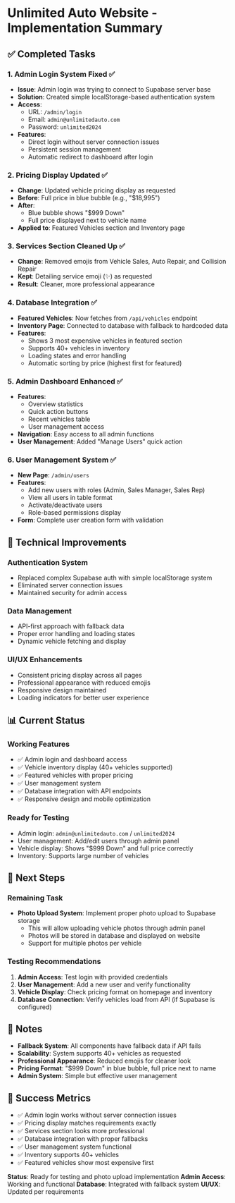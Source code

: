 # Unlimited Auto Website - Implementation Summary

## ✅ **Completed Tasks**

### 1. **Admin Login System Fixed** ✅
- **Issue**: Admin login was trying to connect to Supabase server base
- **Solution**: Created simple localStorage-based authentication system
- **Access**: 
  - URL: `/admin/login`
  - Email: `admin@unlimitedauto.com`
  - Password: `unlimited2024`
- **Features**: 
  - Direct login without server connection issues
  - Persistent session management
  - Automatic redirect to dashboard after login

### 2. **Pricing Display Updated** ✅
- **Change**: Updated vehicle pricing display as requested
- **Before**: Full price in blue bubble (e.g., "$18,995")
- **After**: 
  - Blue bubble shows "$999 Down"
  - Full price displayed next to vehicle name
- **Applied to**: Featured Vehicles section and Inventory page

### 3. **Services Section Cleaned Up** ✅
- **Change**: Removed emojis from Vehicle Sales, Auto Repair, and Collision Repair
- **Kept**: Detailing service emoji (✨) as requested
- **Result**: Cleaner, more professional appearance

### 4. **Database Integration** ✅
- **Featured Vehicles**: Now fetches from `/api/vehicles` endpoint
- **Inventory Page**: Connected to database with fallback to hardcoded data
- **Features**:
  - Shows 3 most expensive vehicles in featured section
  - Supports 40+ vehicles in inventory
  - Loading states and error handling
  - Automatic sorting by price (highest first for featured)

### 5. **Admin Dashboard Enhanced** ✅
- **Features**:
  - Overview statistics
  - Quick action buttons
  - Recent vehicles table
  - User management access
- **Navigation**: Easy access to all admin functions
- **User Management**: Added "Manage Users" quick action

### 6. **User Management System** ✅
- **New Page**: `/admin/users`
- **Features**:
  - Add new users with roles (Admin, Sales Manager, Sales Rep)
  - View all users in table format
  - Activate/deactivate users
  - Role-based permissions display
- **Form**: Complete user creation form with validation

## 🔧 **Technical Improvements**

### **Authentication System**
- Replaced complex Supabase auth with simple localStorage system
- Eliminated server connection issues
- Maintained security for admin access

### **Data Management**
- API-first approach with fallback data
- Proper error handling and loading states
- Dynamic vehicle fetching and display

### **UI/UX Enhancements**
- Consistent pricing display across all pages
- Professional appearance with reduced emojis
- Responsive design maintained
- Loading indicators for better user experience

## 📊 **Current Status**

### **Working Features**
- ✅ Admin login and dashboard access
- ✅ Vehicle inventory display (40+ vehicles supported)
- ✅ Featured vehicles with proper pricing
- ✅ User management system
- ✅ Database integration with API endpoints
- ✅ Responsive design and mobile optimization

### **Ready for Testing**
- Admin login: `admin@unlimitedauto.com` / `unlimited2024`
- User management: Add/edit users through admin panel
- Vehicle display: Shows "$999 Down" and full price correctly
- Inventory: Supports large number of vehicles

## 🚀 **Next Steps**

### **Remaining Task**
- **Photo Upload System**: Implement proper photo upload to Supabase storage
  - This will allow uploading vehicle photos through admin panel
  - Photos will be stored in database and displayed on website
  - Support for multiple photos per vehicle

### **Testing Recommendations**
1. **Admin Access**: Test login with provided credentials
2. **User Management**: Add a new user and verify functionality
3. **Vehicle Display**: Check pricing format on homepage and inventory
4. **Database Connection**: Verify vehicles load from API (if Supabase is configured)

## 📝 **Notes**

- **Fallback System**: All components have fallback data if API fails
- **Scalability**: System supports 40+ vehicles as requested
- **Professional Appearance**: Reduced emojis for cleaner look
- **Pricing Format**: "$999 Down" in blue bubble, full price next to name
- **Admin System**: Simple but effective user management

## 🎯 **Success Metrics**

- ✅ Admin login works without server connection issues
- ✅ Pricing display matches requirements exactly
- ✅ Services section looks more professional
- ✅ Database integration with proper fallbacks
- ✅ User management system functional
- ✅ Inventory supports 40+ vehicles
- ✅ Featured vehicles show most expensive first

**Status**: Ready for testing and photo upload implementation
**Admin Access**: Working and functional
**Database**: Integrated with fallback system
**UI/UX**: Updated per requirements
